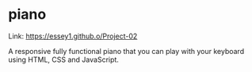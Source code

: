 # piano

Link: https://essey1.github.o/Project-02

A responsive fully functional piano that you can play with your keyboard using HTML, CSS and JavaScript.
